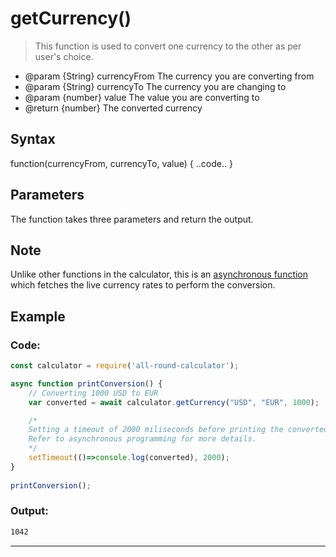 # getCurrency()

> This function is used to convert one currency to the other as per user's choice.

- @param {String} currencyFrom The currency you are converting from
- @param {String} currencyTo The currency you are changing to
- @param {number} value The value you are converting to
- @return {number} The converted currency

## Syntax

function(currencyFrom, currencyTo, value) { ..code.. }

## Parameters

The function takes three parameters and return the output.

## Note

Unlike other functions in the calculator, this is an <u>asynchronous function</u> which fetches the live currency rates to perform the conversion. 

## Example

### Code:
```js
const calculator = require('all-round-calculator');

async function printConversion() {
    // Converting 1000 USD to EUR
    var converted = await calculator.getCurrency("USD", "EUR", 1000);

    /* 
    Setting a timeout of 2000 miliseconds before printing the converted currency to ensure that the API call has enough time to be completed.
    Refer to asynchronous programming for more details.
    */
    setTimeout(()=>console.log(converted), 2000);
}
  
printConversion();
```

### Output:
```bash
1042
```
---

